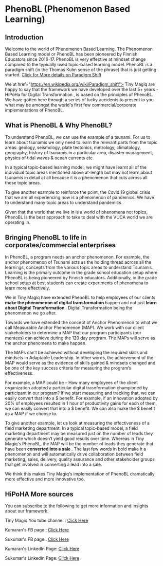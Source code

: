 # PhenoBL (Phenomenon Based Learning)

## Introduction

Welcome to the world of Phenomenon Based Learning. The Phenomenon Based Learning model or PhenoBL has been pioneered by Finnish Educators since 2016-17. PhenoBL is very effective at mindset change compared to the typically used topic-based learning model. PhenoBL is a paradigm shift (in the Thomas Kuhn sense of the phrase) that is just getting started. <a href="https://en.wikipedia.org/wiki/Paradigm_shift"> Click for More details on Paradigm Shift </a>
 
We at href="https://en.wikipedia.org/wiki/Paradigm_shift"> Tiny Magiq </a> are happy to say that the framework we have developed over the last 5+ years -  HiPoHa for Digital Transformation , is based on the principles of PhenoBL. We have gotten here through a series of lucky accidents to present to you what may be amongst the world's first few commercial/corporate implementations of PhenoBL. 

## What is PhenoBL & Why PhenoBL? 
To understand PhenoBL, we can use the example of a tsunami. For us to learn about tsunamis we only need to learn the relevant parts from the topic areas: geology, seismology, plate tectonics, metrology, climatology, geography, history of tsunamis in a particular area, disaster management, physics of tidal waves & ocean currents etc. 

In a typical topic-based learning model, we might have learnt all of the individual topic areas mentioned above at-length but may not learn about tsunamis in detail at all because it is a phenomenon that cuts across all these topic areas. 

To give another example to reinforce the point, the Covid 19 global crisis that we are all experiencing now is a phenomenon of pandemics. We have to understand many topic areas to understand pandemics. 

Given that the world that we live in is a world of phenomena not topics, PhenoBL is the best approach to take to deal with the VUCA world we are operating in.

## Bringing PhenoBL to life in corporates/commercial enterprises 

In PhenoBL, a program needs an anchor phenomenon. For example, the anchor phenomenon of Tsunami acts as the holding thread across all the learnings, concepts from the various topic areas to understand Tsunamis. Learning is the primary outcome in the grade school education setup where PhenoBL is being pioneered by Finnish educators. Additionally, in the grade school setup at best students can create experiments of phenomena to learn more effectively. 

We in Tiny Magiq have extended PhenoBL to help employees of our clients <b> make the phenomenon of digital transformation </b> happen and not just <b> learn about Digital Transformation </b>. Digital Transformation being the phenomenon we go after. 

Towards we have extended the concept of Anchor Phenomenon to what we call Measurable Anchor Phenomenon (MAP). We work with our client stakeholders to determine a MAP that our program participants (our mentees) can achieve during the 120 day program.  The MAPs will serve as the anchor phenomena to make happen.  

The MAPs can’t be achieved without developing the required skills and mindsets in Adaptable Leadership. In other words, the achievement of the MAP would serve as the evidence of skills gained & mindsets changed and be one of the key success criteria for measuring the program’s effectiveness.  

For example, a MAP could be – How many employees of the client organization adopted a particular digital trasnformation championed by participant in our program? If we start measuring and tracking that, we can easily convert that into a $ benefit. For example, if an innovation adopted by 20% of employees resulted in 1 hour of productivity gains for each of them, we can easily convert that into a $ benefit. We can also make the $ benefit as a MAP if we choose to. 

To give another example, let us look at measuring the effectiveness of a field marketing department. In a typical topic-based model, a field marketing department may be measured just on the number of leads they generate which doesn’t yield good results over time. Whereas in Tiny Magiq's PhenoBL, the MAP will be the number of leads they generate that have been <b> converted into a sale </b>.  The last few words in bold make it a phenomenon and will automatically drive collaboration between field marketing, sales, delivery, quality assurance and other stakeholder groups that get involved in converting a lead into a sale. 

We think this makes Tiny Magiq's implementation of PhenoBL dramatically more effective and more innovative too.  


## HiPoHA More sources
You can subscribe to the following to get more information and insights about our framework: 

Tiny Magiq You tube channel : <a href="https://www.youtube.com/c/TinyMagiq"> Click Here </a>

Kumaran's FB page : <a href="https://touch.facebook.com/kums72"> Click Here </a>

Sukumar's FB page : <a href="https://touch.facebook.com/sukumar"> Click Here </a>

Kumaran's LinkedIn Page:  <a href="https://in.linkedin.com/in/akumaran"> Click Here </a>

Sukumar's LinkedIn Page: <a href="https://in.linkedin.com/in/rajagopalsukumar"> Click Here </a>

